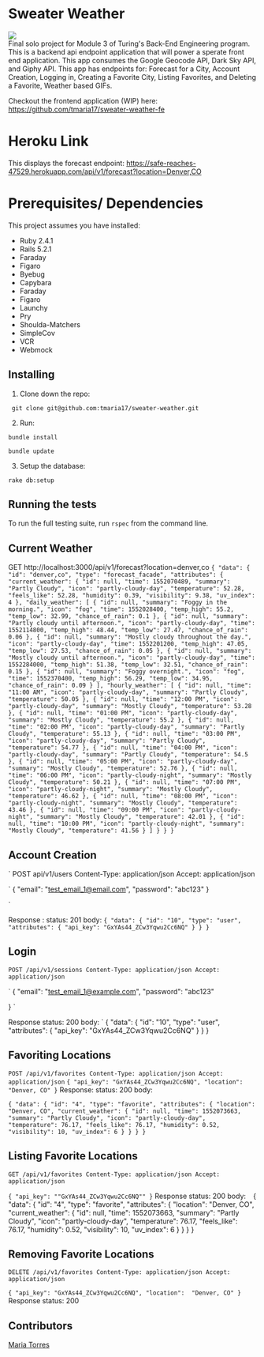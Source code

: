 # Sweater Weather
<a href="https://codeclimate.com/github/tmaria17/sweater-weather/maintainability"><img src="https://api.codeclimate.com/v1/badges/5f84aa2525d9e33a9b7f/maintainability" /></a>
<br>
Final solo project for Module 3 of Turing's Back-End Engineering program. This is a backend api endpoint application that will power a sperate front end application. This app consumes the Google Geocode API, Dark Sky API, and Giphy API. This app has endpoints for: Forecast for a City, Account Creation, Logging in, Creating a Favorite City, Listing Favorites, and Deleting a Favorite, Weather based GIFs.

Checkout the frontend application (WIP) here: https://github.com/tmaria17/sweater-weather-fe
# Heroku Link
This displays the forecast endpoint:
https://safe-reaches-47529.herokuapp.com/api/v1/forecast?location=Denver,CO



# Prerequisites/ Dependencies
 This project assumes you have installed:
 * Ruby 2.4.1
 * Rails 5.2.1
 * Faraday
 * Figaro
 * Byebug
 * Capybara
 * Faraday
 * Figaro
 * Launchy
 * Pry
 * Shoulda-Matchers
 * SimpleCov
 * VCR
 * Webmock

## Installing

1. Clone down the repo:

` git clone git@github.com:tmaria17/sweater-weather.git`

2. Run:

`bundle install`

`bundle update`

3. Setup the database:

 `rake db:setup`



## Running the tests
To run the full testing suite, run `rspec` from the command line.

## Current Weather
  GET http://localhost:3000/api/v1/forecast?location=denver,co
  `
  {
    "data": {
        "id": "denver,co",
        "type": "forecast_facade",
        "attributes": {
            "current_weather": {
                "id": null,
                "time": 1552070489,
                "summary": "Partly Cloudy",
                "icon": "partly-cloudy-day",
                "temperature": 52.28,
                "feels_like": 52.28,
                "humidity": 0.39,
                "visibility": 9.38,
                "uv_index": 4
            },
            "daily_weather": [
                {
                    "id": null,
                    "summary": "Foggy in the morning.",
                    "icon": "fog",
                    "time": 1552028400,
                    "temp_high": 55.2,
                    "temp_low": 32.99,
                    "chance_of_rain": 0.1
                },
                {
                    "id": null,
                    "summary": "Partly cloudy until afternoon.",
                    "icon": "partly-cloudy-day",
                    "time": 1552114800,
                    "temp_high": 48.44,
                    "temp_low": 27.47,
                    "chance_of_rain": 0.06
                },
                {
                    "id": null,
                    "summary": "Mostly cloudy throughout the day.",
                    "icon": "partly-cloudy-day",
                    "time": 1552201200,
                    "temp_high": 47.05,
                    "temp_low": 27.53,
                    "chance_of_rain": 0.05
                },
                {
                    "id": null,
                    "summary": "Mostly cloudy until afternoon.",
                    "icon": "partly-cloudy-day",
                    "time": 1552284000,
                    "temp_high": 51.38,
                    "temp_low": 32.51,
                    "chance_of_rain": 0.15
                },
                {
                    "id": null,
                    "summary": "Foggy overnight.",
                    "icon": "fog",
                    "time": 1552370400,
                    "temp_high": 56.29,
                    "temp_low": 34.95,
                    "chance_of_rain": 0.09
                }
            ],
            "hourly_weather": [
                {
                    "id": null,
                    "time": "11:00 AM",
                    "icon": "partly-cloudy-day",
                    "summary": "Partly Cloudy",
                    "temperature": 50.05
                },
                {
                    "id": null,
                    "time": "12:00 PM",
                    "icon": "partly-cloudy-day",
                    "summary": "Mostly Cloudy",
                    "temperature": 53.28
                },
                {
                    "id": null,
                    "time": "01:00 PM",
                    "icon": "partly-cloudy-day",
                    "summary": "Mostly Cloudy",
                    "temperature": 55.2
                },
                {
                    "id": null,
                    "time": "02:00 PM",
                    "icon": "partly-cloudy-day",
                    "summary": "Partly Cloudy",
                    "temperature": 55.13
                },
                {
                    "id": null,
                    "time": "03:00 PM",
                    "icon": "partly-cloudy-day",
                    "summary": "Partly Cloudy",
                    "temperature": 54.77
                },
                {
                    "id": null,
                    "time": "04:00 PM",
                    "icon": "partly-cloudy-day",
                    "summary": "Partly Cloudy",
                    "temperature": 54.5
                },
                {
                    "id": null,
                    "time": "05:00 PM",
                    "icon": "partly-cloudy-day",
                    "summary": "Mostly Cloudy",
                    "temperature": 52.76
                },
                {
                    "id": null,
                    "time": "06:00 PM",
                    "icon": "partly-cloudy-night",
                    "summary": "Mostly Cloudy",
                    "temperature": 50.21
                },
                {
                    "id": null,
                    "time": "07:00 PM",
                    "icon": "partly-cloudy-night",
                    "summary": "Mostly Cloudy",
                    "temperature": 46.62
                },
                {
                    "id": null,
                    "time": "08:00 PM",
                    "icon": "partly-cloudy-night",
                    "summary": "Mostly Cloudy",
                    "temperature": 43.46
                },
                {
                    "id": null,
                    "time": "09:00 PM",
                    "icon": "partly-cloudy-night",
                    "summary": "Mostly Cloudy",
                    "temperature": 42.01
                },
                {
                    "id": null,
                    "time": "10:00 PM",
                    "icon": "partly-cloudy-night",
                    "summary": "Mostly Cloudy",
                    "temperature": 41.56
                }
            ]
        }
    }
}
  `

## Account Creation
`
POST api/v1/users
Content-Type: application/json
Accept: application/json

`
{
"email": "test_email_1@email.com",
"password": "abc123"
}

`

Response :
status: 201
body:
`
{
    "data": {
        "id": "10",
        "type": "user",
        "attributes": {
            "api_key": "GxYAs44_ZCw3Yqwu2Cc6NQ"
        }
    }
}
`



## Login
`
POST /api/v1/sessions
Content-Type: application/json
Accept: application/json
`

`
{
  "email": "test_email_1@example.com",
  "password": "abc123"

}
`

Response
status: 200
body:
`
{
    "data": {
        "id": "10",
        "type": "user",
        "attributes": {
            "api_key": "GxYAs44_ZCw3Yqwu2Cc6NQ"
        }
    }
}

## Favoriting Locations
`
POST /api/v1/favorites
Content-Type: application/json
Accept: application/json
`
`
{
  "api_key": "GxYAs44_ZCw3Yqwu2Cc6NQ",
  "location": "Denver, CO"
}
`
Response:
status: 200
body:

`
{
    "data": {
        "id": "4",
        "type": "favorite",
        "attributes": {
            "location": "Denver, CO",
            "current_weather": {
                "id": null,
                "time": 1552073663,
                "summary": "Partly Cloudy",
                "icon": "partly-cloudy-day",
                "temperature": 76.17,
                "feels_like": 76.17,
                "humidity": 0.52,
                "visibility": 10,
                "uv_index": 6
            }
        }
    }
}
`


## Listing Favorite Locations
`
GET /api/v1/favorites
Content-Type: application/json
Accept: application/json
`

`
{
  "api_key": ""GxYAs44_ZCw3Yqwu2Cc6NQ""
}
`
Response
status: 200
body:
`
`
{
    "data": {
        "id": "4",
        "type": "favorite",
        "attributes": {
            "location": "Denver, CO",
            "current_weather": {
                "id": null,
                "time": 1552073663,
                "summary": "Partly Cloudy",
                "icon": "partly-cloudy-day",
                "temperature": 76.17,
                "feels_like": 76.17,
                "humidity": 0.52,
                "visibility": 10,
                "uv_index": 6
            }
        }
    }
}
`
`

## Removing Favorite Locations
`
DELETE /api/v1/favorites
Content-Type: application/json
Accept: application/json
`

`
{
  "api_key": "GxYAs44_ZCw3Yqwu2Cc6NQ",
  "location":  "Denver, CO"
}
`
Response
status: 200



## Contributors

[Maria Torres](https://github.com/tmaria17)
